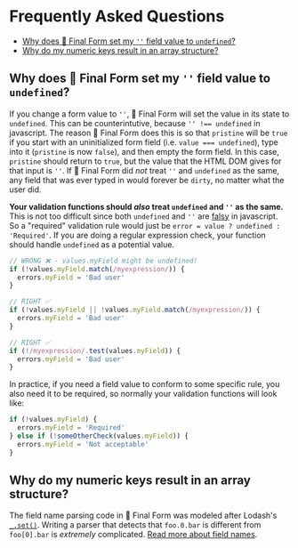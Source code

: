 # Frequently Asked Questions

<!-- START doctoc generated TOC please keep comment here to allow auto update -->

<!-- DON'T EDIT THIS SECTION, INSTEAD RE-RUN doctoc TO UPDATE -->

<!-- DON'T EDIT THIS SECTION, INSTEAD RE-RUN doctoc TO UPDATE -->

* [Why does 🏁 Final Form set my `''` field value to `undefined`?](#why-does--final-form-set-my--field-value-to-undefined)
* [Why do my numeric keys result in an array structure?](#why-do-my-numeric-keys-result-in-an-array-structure)

<!-- END doctoc generated TOC please keep comment here to allow auto update -->

## Why does 🏁 Final Form set my `''` field value to `undefined`?

If you change a form value to `''`, 🏁 Final Form will set the value in its
state to `undefined`. This can be counterintutive, because `'' !== undefined` in
javascript. The reason 🏁 Final Form does this is so that `pristine` will be
`true` if you start with an uninitialized form field (i.e. `value === undefined`), type into it (`pristine` is now `false`), and then empty the form
field. In this case, `pristine` should return to `true`, but the value that the
HTML DOM gives for that input is `''`. If 🏁 Final Form did _not_ treat `''` and
`undefined` as the same, any field that was ever typed in would forever be
`dirty`, no matter what the user did.

**Your validation functions should _also_ treat `undefined` and `''` as the
same.** This is not too difficult since both `undefined` and `''` are
[falsy](https://developer.mozilla.org/en-US/docs/Glossary/Falsy) in javascript.
So a "required" validation rule would just be `error = value ? undefined : 'Required'`. If you are doing a regular expression check, your function should
handle `undefined` as a potential value.

```jsx
// WRONG ❌ - values.myField might be undefined!
if (!values.myField.match(/myexpression/)) {
  errors.myField = 'Bad user'
}

// RIGHT ✅
if (!values.myField || !values.myField.match(/myexpression/)) {
  errors.myField = 'Bad user'
}

// RIGHT ✅
if (!/myexpression/.test(values.myField)) {
  errors.myField = 'Bad user'
}
```

In practice, if you need a field value to conform to some specific rule, you
also need it to be required, so normally your validation functions will look
like:

```jsx
if (!values.myField) {
  errors.myField = 'Required'
} else if (!someOtherCheck(values.myField)) {
  errors.myField = 'Not acceptable'
}
```

## Why do my numeric keys result in an array structure?

The field name parsing code in 🏁 Final Form was modeled after Lodash's [`_.set()`](https://lodash.com/docs/#set). Writing a parser that detects that `foo.0.bar` is different from `foo[0].bar` is _extremely_ complicated. [Read more about field names](https://github.com/final-form/final-form#field-names).
